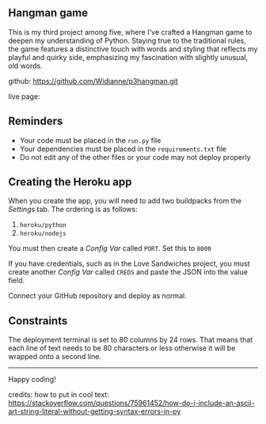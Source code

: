 ## Hangman game

This is my third project among five, where I've crafted a Hangman game to deepen my understanding of Python. Staying true to the traditional rules, the game features a distinctive touch with words and styling that reflects my playful and quirky side, emphasizing my fascination with slightly unusual, old words.

github: https://github.com/Widianne/p3hangman.git

live page: 

## Reminders

- Your code must be placed in the `run.py` file
- Your dependencies must be placed in the `requirements.txt` file
- Do not edit any of the other files or your code may not deploy properly

## Creating the Heroku app

When you create the app, you will need to add two buildpacks from the _Settings_ tab. The ordering is as follows:

1. `heroku/python`
2. `heroku/nodejs`

You must then create a _Config Var_ called `PORT`. Set this to `8000`

If you have credentials, such as in the Love Sandwiches project, you must create another _Config Var_ called `CREDS` and paste the JSON into the value field.

Connect your GitHub repository and deploy as normal.

## Constraints

The deployment terminal is set to 80 columns by 24 rows. That means that each line of text needs to be 80 characters or less otherwise it will be wrapped onto a second line.

---

Happy coding!
 
 credits: 
 how to put in cool text:
 https://stackoverflow.com/questions/75961452/how-do-i-include-an-ascii-art-string-literal-without-getting-syntax-errors-in-py